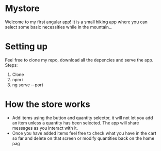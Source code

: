 # Mystore

Welcome to my first angular app! It is a small hiking app where you can select some basic necessities while in the mountain... 

# Setting up
Feel free to clone my repo, download all the depencies and serve the app. Steps:
  1. Clone
  2. npm i 
  3. ng serve --port <of your choosing>
  
# How the store works
  - Add items using the button and quantity selector, it will not let you add an item unless a quantity has been selected. The app will share messages as you    interact with it. 
  - Once you have added items feel free to check what you have in the cart so far and delete on that screen or modify quantities back on the home pag
